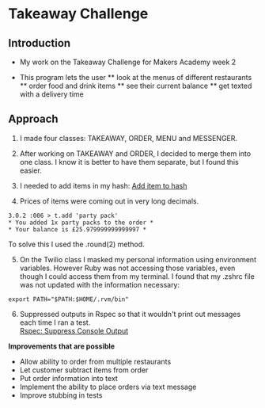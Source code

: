 Takeaway Challenge
==================
Introduction
---------

* My work on the Takeaway Challenge for Makers Academy week 2

* This program lets the user 
** look at the menus of different restaurants
** order food and drink items 
** see their current balance
** get texted with a delivery time

Approach
-------
1. I made four classes: TAKEAWAY, ORDER, MENU and MESSENGER.

2. After working on TAKEAWAY and ORDER, I decided to merge them into one class.  I know it is better to have them separate, but I found this easier.

3. I needed to add items in my hash: [Add item to hash ](https://stackoverflow.com/questions/9571768/how-to-add-new-item-to-hash)

4. Prices of items were coming out in very long decimals.  
```
3.0.2 :006 > t.add 'party pack'
* You added 1x party packs to the order *
* Your balance is £25.979999999999997 *
```
To solve this I used the .round(2) method.

5. On the Twilio class I masked my personal information using environment variables.  However Ruby was not accessing those variables, even though I could access them from my terminal.  I found that my .zshrc file was not updated with the information necessary:

```
export PATH="$PATH:$HOME/.rvm/bin"
```

6. Suppressed outputs in Rspec so that it wouldn't print out messages each time I ran a test.  
[Rspec: Suppress Console Output ](https://stackoverflow.com/questions/15430551/suppress-console-output-during-rspec-tests)

**Improvements that are possible**

* Allow ability to order from multiple restaurants
* Let customer subtract items from order
* Put order information into text 
* Implement the ability to place orders via text message
* Improve stubbing in tests
